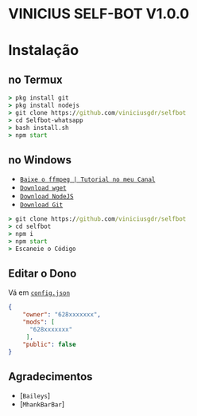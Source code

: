 # VINICIUS SELF-BOT  V1.0.0


# Instalação

## no Termux
```cmd
> pkg install git
> pkg install nodejs
> git clone https://github.com/viniciusgdr/selfbot
> cd Selfbot-whatsapp
> bash install.sh
> npm start
```

## no Windows
* [`Baixe o ffmpeg | Tutorial no meu Canal`](https://youtube.com/c/GDRESPORTS)
* [`Download wget`](https://eternallybored.org/misc/wget/releases/)
* [`Download NodeJS`](https://nodejs.org/en/download/)
* [`Download Git`](https://git-scm.com/downloads)
```cmd
> git clone https://github.com/viniciusgdr/selfbot
> cd selfbot
> npm i
> npm start
> Escaneie o Código
```

## Editar o Dono
Vá em  [`config.json`](https://github.com/viniciusgdr/selbot/edit/main/config.json)
```json
{
    "owner": "628xxxxxxx",
    "mods": [
      "628xxxxxxx"
     ],
    "public": false
}
```

## Agradecimentos
* [`Baileys`]
* [`MhankBarBar`]

